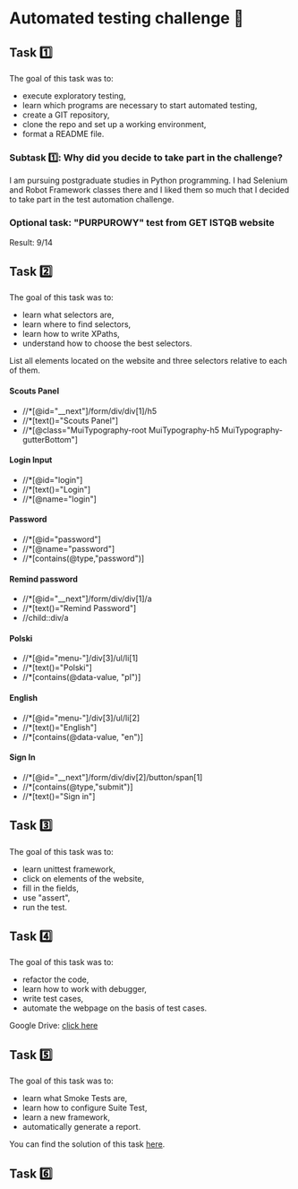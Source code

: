 # Automated testing challenge 🤖

## Task 1️⃣

The goal of this task was to:
- execute exploratory testing,
- learn which programs are necessary to start automated testing,
- create a GIT repository,
- clone the repo and set up a working environment,
- format a README file.

### Subtask 1️⃣: Why did you decide to take part in the challenge?

I am pursuing postgraduate studies in Python programming. I had Selenium and Robot Framework classes there and I liked them so much that I decided to take part in the test automation challenge.

[//]: <> (Jestem w trakcie studiów podyplomowych na kierunku "Programista Python Developer" w WSB. Na jednym ze zjazdów miałam zajęcia z Selenium i Robot Framework, które tak mi się spodobały że podstanowiłam poszerzyć swoją wiedzę na ten temat biorąc udział w wyzwaniu Dare IT.)

### Optional task: "PURPUROWY" test from GET ISTQB website

Result: 9/14

## Task 2️⃣

The goal of this task was to:
- learn what selectors are,
- learn where to find selectors,
- learn how to write XPaths, 
- understand how to choose the best selectors.

List all elements located on the website and three selectors relative to each of them.

#### Scouts Panel</br>
- //*[@id="__next"]/form/div/div[1]/h5</br>
- //*[text()="Scouts Panel"]</br>
- //*[@class="MuiTypography-root MuiTypography-h5 MuiTypography-gutterBottom"]</br>

#### Login Input</br>
- //*[@id="login"]</br>
- //*[text()="Login"]</br>
- //*[@name="login"]</br>

#### Password</br>
- //*[@id="password"]</br>
- //*[@name="password"]</br>
- //*[contains(@type,"password")]</br>

#### Remind password</br>
- //*[@id="__next"]/form/div/div[1]/a</br>
- //*[text()="Remind Password"]</br>
- //child::div/a</br>

#### Polski</br>
- //*[@id="menu-"]/div[3]/ul/li[1]</br>
- //*[text()="Polski"]</br>
- //*[contains(@data-value, "pl")]</br>

#### English</br>
- //*[@id="menu-"]/div[3]/ul/li[2]</br>
- //*[text()="English"]</br>
- //*[contains(@data-value, "en")]</br>

#### Sign In</br>
- //*[@id="__next"]/form/div/div[2]/button/span[1]</br>
- //*[contains(@type,"submit")]</br>
- //*[text()="Sign in"]</br>

## Task 3️⃣

The goal of this task was to:
- learn unittest framework,
- click on elements of the website,
- fill in the fields,
- use "assert",
- run the test.

## Task 4️⃣

The goal of this task was to:
- refactor the code,
- learn how to work with debugger,
- write test cases, 
- automate the webpage on the basis of test cases.

Google Drive: [click here](https://drive.google.com/drive/folders/1X0jLapKF8UmqdAVsQ_BPGTm_n6Tubutz?usp=share_link)

## Task 5️⃣

The goal of this task was to:
- learn what Smoke Tests are,
- learn how to configure Suite Test,
- learn a new framework,
- automatically generate a report.

You can find the solution of this task [here](https://github.com/marta-rakowska/panelscout_robotframework).

## Task 6️⃣










